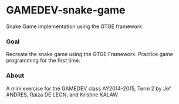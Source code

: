 GAMEDEV-snake-game
==================
Snake Game implementation using the GTGE framework

### Goal
Recreate the snake game using the GTGE Framework.
Practice game programming for the first time.

### About
A mini exercise for the GAMEDEV class AY2014-2015, Term 2
by Jef ANDRES, Raiza DE LEON, and Kristine KALAW
